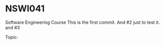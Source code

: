 # NSWI041
Software Engineering Course
This is the first commit.
And #2 just to test it.
and #3


Topic: 

